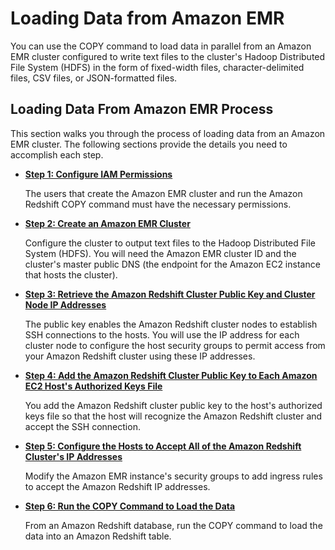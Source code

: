# Loading Data from Amazon EMR<a name="loading-data-from-emr"></a>

You can use the COPY command to load data in parallel from an Amazon EMR cluster configured to write text files to the cluster's Hadoop Distributed File System \(HDFS\) in the form of fixed\-width files, character\-delimited files, CSV files, or JSON\-formatted files\.

## Loading Data From Amazon EMR Process<a name="load-from-emr-process"></a>

This section walks you through the process of loading data from an Amazon EMR cluster\. The following sections provide the details you need to accomplish each step\.

+ **[Step 1: Configure IAM Permissions](load-from-emr-steps-configure-iam.md)**

  The users that create the Amazon EMR cluster and run the Amazon Redshift COPY command must have the necessary permissions\.

+ **[Step 2: Create an Amazon EMR Cluster](load-from-emr-steps-create-cluster.md)**

  Configure the cluster to output text files to the Hadoop Distributed File System \(HDFS\)\. You will need the Amazon EMR cluster ID and the cluster's master public DNS \(the endpoint for the Amazon EC2 instance that hosts the cluster\)\. 

+ **[Step 3: Retrieve the Amazon Redshift Cluster Public Key and Cluster Node IP Addresses](load-from-emr-steps-retrieve-key-and-ips.md)**

  The public key enables the Amazon Redshift cluster nodes to establish SSH connections to the hosts\. You will use the IP address for each cluster node to configure the host security groups to permit access from your Amazon Redshift cluster using these IP addresses\. 

+ **[Step 4: Add the Amazon Redshift Cluster Public Key to Each Amazon EC2 Host's Authorized Keys File](load-from-emr-steps-add-key-to-host.md)** 

  You add the Amazon Redshift cluster public key to the host's authorized keys file so that the host will recognize the Amazon Redshift cluster and accept the SSH connection\. 

+ **[Step 5: Configure the Hosts to Accept All of the Amazon Redshift Cluster's IP Addresses](load-from-emr-steps-configure-security-groups.md)** 

  Modify the Amazon EMR instance's security groups to add ingress rules to accept the Amazon Redshift IP addresses\.

+ **[Step 6: Run the COPY Command to Load the Data](load-from-emr-steps-run-copy.md)**

  From an Amazon Redshift database, run the COPY command to load the data into an Amazon Redshift table\. 